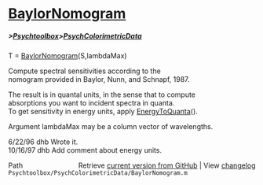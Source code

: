 # [BaylorNomogram](BaylorNomogram)
##### >[Psychtoolbox](Psychtoolbox)>[PsychColorimetricData](PsychColorimetricData)

T = [BaylorNomogram](BaylorNomogram)(S,lambdaMax)  
  
Compute spectral sensitivities according to the  
nomogram provided in Baylor, Nunn, and Schnapf, 1987.  
  
The result is in quantal units, in the sense that to compute  
absorptions you want to incident spectra in quanta.  
To get sensitivity in energy units, apply [EnergyToQuanta](EnergyToQuanta)().  
  
Argument lambdaMax may be a column vector of wavelengths.  
  
6/22/96  dhb  Wrote it.  
10/16/97 dhb  Add comment about energy units.  




<div class="code_header" style="text-align:right;">
  <span style="float:left;">Path&nbsp;&nbsp;</span> <span class="counter">Retrieve <a href=
  "https://raw.github.com/Psychtoolbox-3/Psychtoolbox-3/beta/Psychtoolbox/PsychColorimetricData/BaylorNomogram.m">current version from GitHub</a> | View <a href=
  "https://github.com/Psychtoolbox-3/Psychtoolbox-3/commits/beta/Psychtoolbox/PsychColorimetricData/BaylorNomogram.m">changelog</a></span>
</div>
<div class="code">
  <code>Psychtoolbox/PsychColorimetricData/BaylorNomogram.m</code>
</div>

